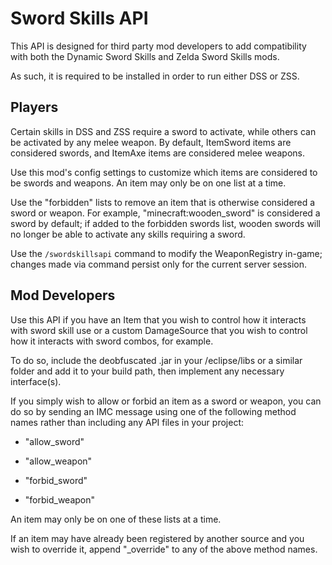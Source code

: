 Sword Skills API
================
This API is designed for third party mod developers to add compatibility with both the Dynamic Sword Skills and Zelda Sword Skills mods.

As such, it is required to be installed in order to run either DSS or ZSS.

Players
-------
Certain skills in DSS and ZSS require a sword to activate, while others can be activated by any melee weapon. By default, ItemSword items are considered swords, and ItemAxe items are considered melee weapons.

Use this mod's config settings to customize which items are considered to be swords and weapons. An item may only be on one list at a time.

Use the "forbidden" lists to remove an item that is otherwise considered a sword or weapon. For example, "minecraft:wooden_sword" is considered a sword by default; if added to the forbidden swords list, wooden swords will no longer be able to activate any skills requiring a sword.

Use the `/swordskillsapi` command to modify the WeaponRegistry in-game; changes made via command persist only for the current server session.

Mod Developers
--------------
Use this API if you have an Item that you wish to control how it interacts with sword skill use or a custom DamageSource that you wish to control how it interacts with sword combos, for example.

To do so, include the deobfuscated .jar in your /eclipse/libs or a similar folder and add it to your build path, then implement any necessary interface(s).

If you simply wish to allow or forbid an item as a sword or weapon, you can do so by sending an IMC message using one of the following method names rather than including any API files in your project:

* "allow_sword"

* "allow_weapon"

* "forbid_sword"

* "forbid_weapon"

An item may only be on one of these lists at a time.

If an item may have already been registered by another source and you wish to override it, append "_override" to any of the above method names.
